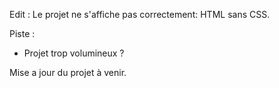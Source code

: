 Edit :
Le projet ne s'affiche pas correctement: HTML sans CSS. 

Piste : 
- Projet trop volumineux ? 

Mise a jour du projet à venir. 